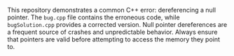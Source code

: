 This repository demonstrates a common C++ error: dereferencing a null pointer. The `bug.cpp` file contains the erroneous code, while `bugSolution.cpp` provides a corrected version.  Null pointer dereferences are a frequent source of crashes and unpredictable behavior.  Always ensure that pointers are valid before attempting to access the memory they point to.